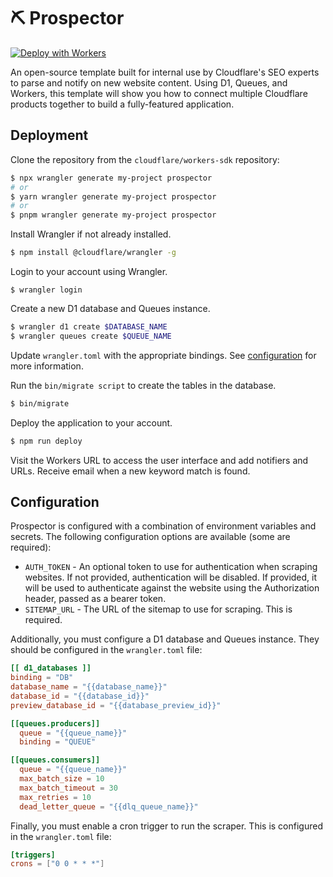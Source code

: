 # ⛏️ Prospector

[![Deploy with Workers](https://deploy.workers.cloudflare.com/button)](https://deploy.workers.cloudflare.com/?url=https://github.com/cloudflare/workers-sdk/tree/main/templates/worker-prospector)

An open-source template built for internal use by Cloudflare's SEO experts to parse and notify on new website content. Using D1, Queues, and Workers, this template will show you how to connect multiple Cloudflare products together to build a fully-featured application.

## Deployment

Clone the repository from the `cloudflare/workers-sdk` repository:

```bash
$ npx wrangler generate my-project prospector
# or
$ yarn wrangler generate my-project prospector
# or
$ pnpm wrangler generate my-project prospector
```

Install Wrangler if not already installed.

```bash
$ npm install @cloudflare/wrangler -g
```

Login to your account using Wrangler.

```
$ wrangler login

```

Create a new D1 database and Queues instance.

```bash
$ wrangler d1 create $DATABASE_NAME
$ wrangler queues create $QUEUE_NAME
```

Update `wrangler.toml` with the appropriate bindings. See [configuration](#configuration) for more information.

Run the `bin/migrate script` to create the tables in the database.

```bash
$ bin/migrate
```

Deploy the application to your account.

```bash
$ npm run deploy
```

Visit the Workers URL to access the user interface and add notifiers and URLs. Receive email when a new keyword match is found.

## Configuration

Prospector is configured with a combination of environment variables and secrets. The following configuration options are available (some are required):

- `AUTH_TOKEN` - An optional token to use for authentication when scraping websites. If not provided, authentication will be disabled. If provided, it will be used to authenticate against the website using the Authorization header, passed as a bearer token.
- `SITEMAP_URL` - The URL of the sitemap to use for scraping. This is required.

Additionally, you must configure a D1 database and Queues instance. They should be configured in the `wrangler.toml` file:

```toml
[[ d1_databases ]]
binding = "DB"
database_name = "{{database_name}}"
database_id = "{{database_id}}"
preview_database_id = "{{database_preview_id}}"

[[queues.producers]]
  queue = "{{queue_name}}"
  binding = "QUEUE"

[[queues.consumers]]
  queue = "{{queue_name}}"
  max_batch_size = 10
  max_batch_timeout = 30
  max_retries = 10
  dead_letter_queue = "{{dlq_queue_name}}"
```

Finally, you must enable a cron trigger to run the scraper. This is configured in the `wrangler.toml` file:

```toml
[triggers]
crons = ["0 0 * * *"]
```
